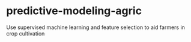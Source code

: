 # predictive-modeling-agric
Use supervised machine learning and feature selection to aid farmers in crop cultivation
